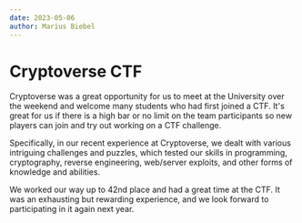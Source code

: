 ```yaml
---
date: 2023-05-06
author: Marius Biebel
---
```


# Cryptoverse CTF

Cryptoverse was a great opportunity for us to meet at the University over the weekend and welcome many students who had first joined a CTF. It's great for us if there is a high bar or no limit on the team participants so new players can join and try out working on a CTF challenge.

Specifically, in our recent experience at Cryptoverse, we dealt with various intriguing challenges and puzzles, which tested our skills in programming, cryptography, reverse engineering, web/server exploits, and other forms of knowledge and abilities.

We worked our way up to 42nd place and had a great time at the CTF. It was an exhausting but rewarding experience, and we look forward to participating in it again next year.
